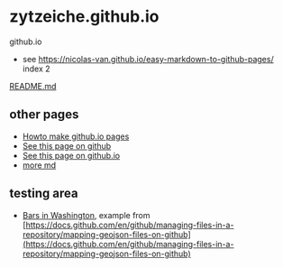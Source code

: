 # zytzeiche.github.io


github.io

- see https://nicolas-van.github.io/easy-markdown-to-github-pages/
index 2

[README.md](./README.md)

## other pages

- [Howto make github.io pages](github-io-pages/README.md)
- [See this page on github](https://github.com/zytzeiche/zytzeiche.github.io)
- [See this page on github.io](https://zytzeiche.github.io)
- [more md](./more.md)

## testing area

- [Bars in Washington](./testing/bars.geojson), example from [https://docs.github.com/en/github/managing-files-in-a-repository/mapping-geojson-files-on-github](https://docs.github.com/en/github/managing-files-in-a-repository/mapping-geojson-files-on-github)


